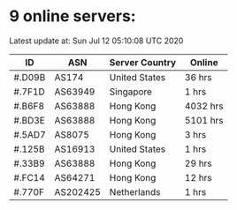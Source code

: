 # 9 online servers:

Latest update at: Sun Jul 12 05:10:08 UTC 2020

| ID | ASN | Server Country | Online |
| -- | --- | -------------- | ------ |
| #.D09B | AS174 | United States | 36 hrs |
| #.7F1D | AS63949 | Singapore | 1 hrs |
| #.B6F8 | AS63888 | Hong Kong | 4032 hrs |
| #.BD3E | AS63888 | Hong Kong | 5101 hrs |
| #.5AD7 | AS8075 | Hong Kong | 3 hrs |
| #.125B | AS16913 | United States | 1 hrs |
| #.33B9 | AS63888 | Hong Kong | 29 hrs |
| #.FC14 | AS64271 | Hong Kong | 12 hrs |
| #.770F | AS202425 | Netherlands | 1 hrs |

